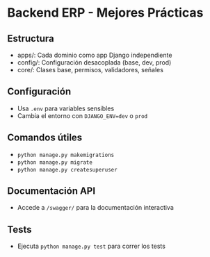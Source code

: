 # Backend ERP - Mejores Prácticas

## Estructura
- apps/: Cada dominio como app Django independiente
- config/: Configuración desacoplada (base, dev, prod)
- core/: Clases base, permisos, validadores, señales

## Configuración
- Usa `.env` para variables sensibles
- Cambia el entorno con `DJANGO_ENV=dev` o `prod`

## Comandos útiles
- `python manage.py makemigrations`
- `python manage.py migrate`
- `python manage.py createsuperuser`

## Documentación API
- Accede a `/swagger/` para la documentación interactiva

## Tests
- Ejecuta `python manage.py test` para correr los tests
